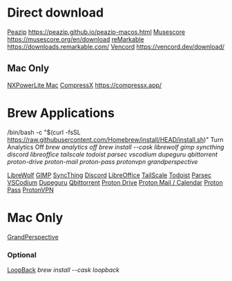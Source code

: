 # Direct download
[Peazip](https://github.com/peazip/PeaZip/releases/download/9.8.0/peazip-9.8.0.DARWIN.x86_64.zip) https://peazip.github.io/peazip-macos.html
[Musescore](https://muse-cdn.com/Muse_Hub.dmg) https://musescore.org/en/download
[reMarkable](https://downloads.remarkable.com/latest/macos) https://downloads.remarkable.com/
[Vencord](https://github.com/Vencord/Installer/releases/latest/download/VencordInstaller.MacOs.zip) https://vencord.dev/download/

## Mac Only
[NXPowerLite Mac](https://redirect.neuxpower.com/latest/desktop-mac/setup)
[CompressX](https://compressx.app/latest) https://compressx.app/

# Brew Applications
/bin/bash -c "$(curl -fsSL https://raw.githubusercontent.com/Homebrew/install/HEAD/install.sh)"
Turn Analytics Off
*brew analytics off*
*brew install --cask librewolf gimp syncthing discord libreoffice tailscale todoist parsec vscodium dupeguru qbittorrent proton-drive proton-mail proton-pass protonvpn grandperspective*

[LibreWolf](https://librewolf.net/installation/macos/)
[GIMP](https://www.gimp.org/downloads/)
[SyncThing](https://syncthing.net/downloads/)
[Discord](https://discord.com/)
[LibreOffice](https://www.libreoffice.org/download/download-libreoffice/)
[TailScale](https://tailscale.com/download/mac)
[Todoist](https://todoist.com/downloads/mac)
[Parsec](https://parsec.app/downloads)
[VSCodium](https://github.com/VSCodium/vscodium?tab=readme-ov-file#download-install)
[Dupeguru](https://dupeguru.voltaicideas.net/)
[Qbittorrent](https://www.qbittorrent.org/)
[Proton Drive](https://proton.me/drive/download)
[Proton Mail / Calendar](https://proton.me/mail/download)
[Proton Pass](https://proton.me/pass/download)
[ProtonVPN](https://protonvpn.com/download-macos)

# Mac Only
[GrandPerspective](https://grandperspectiv.sourceforge.net/)

### Optional
[LoopBack](https://rogueamoeba.com/loopback/)
*brew install --cask loopback*
